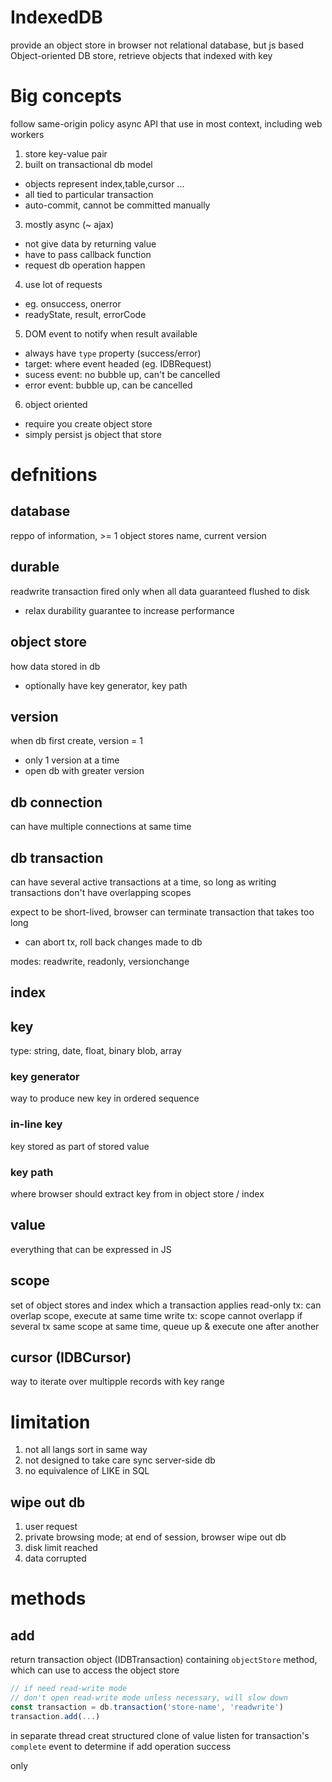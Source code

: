 # IndexedDB
provide an object store in browser
not relational database, but js based Object-oriented DB
store, retrieve objects that indexed with key

# Big concepts
follow same-origin policy
async API that use in most context, including web workers

1. store key-value pair
2. built on transactional db model
  - objects represent index,table,cursor ...
  - all tied to particular transaction
  - auto-commit, cannot be committed manually
3. mostly async (~ ajax)
  - not give data by returning value
  - have to pass callback function
  - request db operation happen
4. use lot of requests
  - eg. onsuccess, onerror
  - readyState, result, errorCode
5. DOM event to notify when result available
  - always have `type` property (success/error)
  - target: where event headed (eg. IDBRequest)
  - sucess event: no bubble up, can't be cancelled
  - error event: bubble up, can be cancelled
6. object oriented
  - require you create object store
  - simply persist js object that store

# defnitions
## database
reppo of information, >= 1 object stores
name, current version

## durable
readwrite transaction fired only when all data guaranteed flushed to disk
  - relax durability guarantee to increase performance

## object store
how data stored in db
  - optionally have key generator, key path

## version
when db first create, version = 1
  - only 1 version at a time
  - open db with greater version 

## db connection
can have multiple connections at same time

## db transaction
can have several active transactions at a time, 
so long as writing transactions don't have overlapping scopes

expect to be short-lived, browser can terminate transaction that takes too long
- can abort tx, roll back changes made to db

modes: readwrite, readonly, versionchange

## index

## key
type: string, date, float, binary blob, array

### key generator
way to produce new key in ordered sequence

### in-line key
key stored as part of stored value

### key path
where browser should extract key from in object store / index

## value
everything that can be expressed in JS

## scope
set of object stores and index which a transaction applies
read-only tx: can overlap scope, execute at same time
write tx: scope cannot overlapp
if several tx same scope at same time, queue up & execute one after another

## cursor (IDBCursor)
way to iterate over multipple records with key range


# limitation
1. not all langs sort in same way
2. not designed to take care sync server-side db
3. no equivalence of LIKE in SQL

## wipe out db
1. user request
2. private browsing mode; at end of session, browser wipe out db
3. disk limit reached
4. data corrupted




# methods
## add
return transaction object (IDBTransaction) containing `objectStore` method, which can use to
access the object store

```js
// if need read-write mode
// don't open read-write mode unless necessary, will slow down
const transaction = db.transaction('store-name', 'readwrite')
transaction.add(...)
```
in separate thread creat structured clone of value
listen for transaction's `complete` event to determine if add operation success

only












